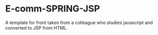 # E-comm-SPRING-JSP

A template for front taken from a colleague who studies javascript and converted to JSP from HTML.
